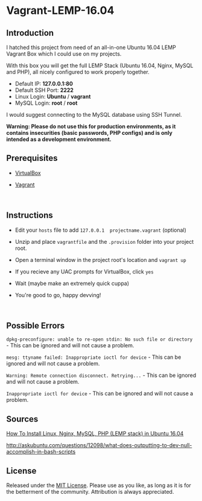 # Vagrant-LEMP-16.04

## Introduction	

I hatched this project from need of an all-in-one Ubuntu 16.04 LEMP Vagrant Box which I could use on my projects.

With this box you will get the full LEMP Stack (Ubuntu 16.04, Nginx, MySQL and PHP), all nicely configured to work properly together.

- Default IP: **127.0.0.1:80**
- Default SSH Port: **2222**
- Linux Login: **Ubuntu** / **vagrant**
- MySQL Login: **root** / **root**

I would suggest connecting to the MySQL database using SSH Tunnel.

**Warning: Please do not use this for production environments, as it contains insecurities (basic passwords, PHP configs) and is only intended as a development environment.**



## Prerequisites

+ [VirtualBox](https://www.virtualbox.org/)

+ [Vagrant](https://www.vagrantup.com/)

  ​

## Instructions

- Edit your `hosts` file to add `127.0.0.1	projectname.vagrant` (optional)


- Unzip and place `vagrantfile` and the `.provision` folder into your project root.


- Open a terminal window in the project root's location and `vagrant up` 

- If you recieve any UAC prompts for VirtualBox, click `yes` 

- Wait (maybe make an extremely quick cuppa)

- You're good to go, happy devving!

  ​

## Possible Errors

`dpkg-preconfigure: unable to re-open stdin: No such file or directory` - This can be ignored and will not cause a problem.

`mesg: ttyname failed: Inappropriate ioctl for device`  - This can be ignored and will not cause a problem.

`Warning: Remote connection disconnect. Retrying...`  - This can be ignored and will not cause a problem.

`Inappropriate ioctl for device` - This can be ignored and will not cause a problem.



## Sources

[How To Install Linux, Nginx, MySQL, PHP (LEMP stack) in Ubuntu 16.04](https://www.digitalocean.com/community/tutorials/how-to-install-linux-nginx-mysql-php-lemp-stack-in-ubuntu-16-04)

http://askubuntu.com/questions/12098/what-does-outputting-to-dev-null-accomplish-in-bash-scripts



## License

Released under the [MIT License](http://choosealicense.com/licenses/mit/). Please use as you like, as long as it is for the betterment of the community. Attribution is always appreciated.
